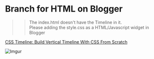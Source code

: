# Branch for HTML on Blogger
>> The index.html doesn't have the Timeline in it.  
>> Please adding the style.css as a HTML/Javascript widget in Blogger

<a href="http://codeconvey.com/css-timeline-build-vertical-timeline-with-css/" target="_blank">CSS Timeline: Build Vertical Timeline With CSS From Scratch</a>

![Imgur](http://i.imgur.com/f9iLxfA.jpg)
